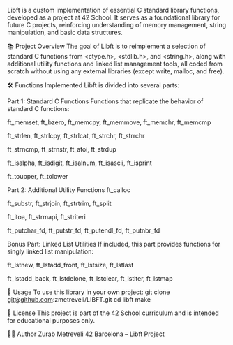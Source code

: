 Libft is a custom implementation of essential C standard library functions, developed as a project at 42 School. It serves as a foundational library for future C projects, reinforcing understanding of memory management, string manipulation, and basic data structures.



📚 Project Overview
The goal of Libft is to reimplement a selection of standard C functions from <ctype.h>, <stdlib.h>, and <string.h>, along with additional utility functions and linked list management tools, all coded from scratch without using any external libraries (except write, malloc, and free).



🛠️ Functions Implemented
Libft is divided into several parts:

Part 1: Standard C Functions
Functions that replicate the behavior of standard C functions:

ft_memset, ft_bzero, ft_memcpy, ft_memmove, ft_memchr, ft_memcmp

ft_strlen, ft_strlcpy, ft_strlcat, ft_strchr, ft_strrchr

ft_strncmp, ft_strnstr, ft_atoi, ft_strdup

ft_isalpha, ft_isdigit, ft_isalnum, ft_isascii, ft_isprint

ft_toupper, ft_tolower



Part 2: Additional Utility Functions
ft_calloc

ft_substr, ft_strjoin, ft_strtrim, ft_split

ft_itoa, ft_strmapi, ft_striteri

ft_putchar_fd, ft_putstr_fd, ft_putendl_fd, ft_putnbr_fd



Bonus Part: Linked List Utilities
If included, this part provides functions for singly linked list manipulation:

ft_lstnew, ft_lstadd_front, ft_lstsize, ft_lstlast

ft_lstadd_back, ft_lstdelone, ft_lstclear, ft_lstiter, ft_lstmap



📁 Usage
To use this library in your own project:
git clone git@github.com:zmetreveli/LIBFT.git
cd libft
make



📄 License
This project is part of the 42 School curriculum and is intended for educational purposes only.

🧑‍💻 Author
Zurab Metreveli
42 Barcelona – Libft Project
